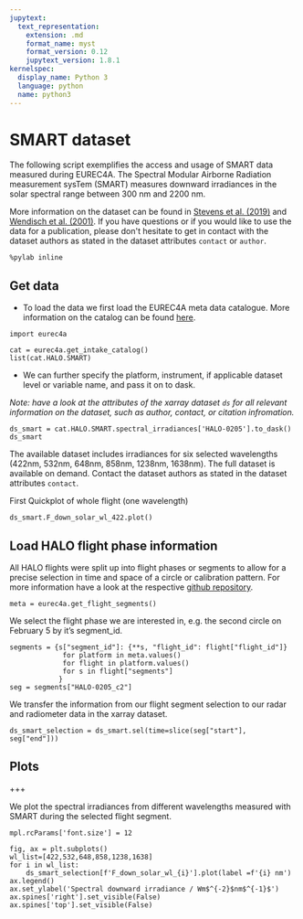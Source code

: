 ```yaml
---
jupytext:
  text_representation:
    extension: .md
    format_name: myst
    format_version: 0.12
    jupytext_version: 1.8.1
kernelspec:
  display_name: Python 3
  language: python
  name: python3
---
```


# SMART dataset

The following script exemplifies the access and usage of SMART data measured during EUREC4A. The Spectral Modular Airborne Radiation measurement sysTem (SMART) measures downward irradiances in the solar spectral range between 300 nm and 2200 nm.

More information on the dataset can be found in [Stevens et al. (2019)](https://doi.org/10.1175/BAMS-D-18-0198.1) and [Wendisch et al. (2001)](https://doi.org/10.1175/1520-0426(2001)018%3C1856:AASAWA%3E2.0.CO;2). If you have questions or if you would like to use the data for a publication, please don't hesitate to get in contact with the dataset authors as stated in the dataset attributes `contact` or `author`.

```{code-cell} ipython3
%pylab inline
```

## Get data
* To load the data we first load the EUREC4A meta data catalogue. More information on the catalog can be found [here](https://github.com/eurec4a/eurec4a-intake#eurec4a-intake-catalogue).

```{code-cell} ipython3
import eurec4a
```

```{code-cell} ipython3
cat = eurec4a.get_intake_catalog()
list(cat.HALO.SMART)
```

* We can further specify the platform, instrument, if applicable dataset level or variable name, and pass it on to dask.

*Note: have a look at the attributes of the xarray dataset `ds` for all relevant information on the dataset, such as author, contact, or citation infromation.*

```{code-cell} ipython3
ds_smart = cat.HALO.SMART.spectral_irradiances['HALO-0205'].to_dask()
ds_smart
```

The available dataset includes irradiances for six selected wavelengths (422nm, 532nm, 648nm, 858nm, 1238nm, 1638nm). The full dataset is available on demand. Contact the dataset authors as stated in the dataset attributes `contact`.

First Quickplot of whole flight (one wavelength)

```{code-cell} ipython3
ds_smart.F_down_solar_wl_422.plot()
```

## Load HALO flight phase information
All HALO flights were split up into flight phases or segments to allow for a precise selection in time and space of a circle or calibration pattern. For more information have a look at the respective [github repository](https://github.com/eurec4a/halo-flight-phase-separation).

```{code-cell} ipython3
meta = eurec4a.get_flight_segments()
```

We select the flight phase we are interested in, e.g. the second circle on February 5 by it’s segment_id.

```{code-cell} ipython3
segments = {s["segment_id"]: {**s, "flight_id": flight["flight_id"]}
             for platform in meta.values()
             for flight in platform.values()
             for s in flight["segments"]
            }
seg = segments["HALO-0205_c2"]
```

We transfer the information from our flight segment selection to our radar and radiometer data in the xarray dataset.

```{code-cell} ipython3
ds_smart_selection = ds_smart.sel(time=slice(seg["start"], seg["end"]))
```

## Plots

+++

We plot the spectral irradiances from different wavelengths measured with SMART during the selected flight segment.

```{code-cell} ipython3
mpl.rcParams['font.size'] = 12

fig, ax = plt.subplots()
wl_list=[422,532,648,858,1238,1638]
for i in wl_list:
    ds_smart_selection[f'F_down_solar_wl_{i}'].plot(label =f'{i} nm')
ax.legend()
ax.set_ylabel('Spectral downward irradiance / Wm$^{-2}$nm$^{-1}$')
ax.spines['right'].set_visible(False)
ax.spines['top'].set_visible(False)
```

